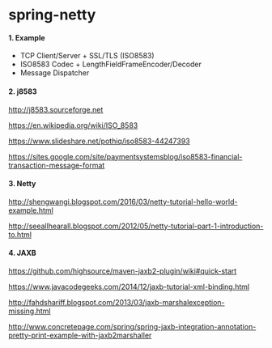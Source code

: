 # spring-netty

#### 1. Example
- TCP Client/Server + SSL/TLS (ISO8583)
- ISO8583 Codec + LengthFieldFrameEncoder/Decoder
- Message Dispatcher

#### 2. j8583

http://j8583.sourceforge.net

https://en.wikipedia.org/wiki/ISO_8583

https://www.slideshare.net/pothiq/iso8583-44247393

https://sites.google.com/site/paymentsystemsblog/iso8583-financial-transaction-message-format

#### 3. Netty

http://shengwangi.blogspot.com/2016/03/netty-tutorial-hello-world-example.html

http://seeallhearall.blogspot.com/2012/05/netty-tutorial-part-1-introduction-to.html

#### 4. JAXB

https://github.com/highsource/maven-jaxb2-plugin/wiki#quick-start

https://www.javacodegeeks.com/2014/12/jaxb-tutorial-xml-binding.html

http://fahdshariff.blogspot.com/2013/03/jaxb-marshalexception-missing.html

http://www.concretepage.com/spring/spring-jaxb-integration-annotation-pretty-print-example-with-jaxb2marshaller

